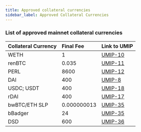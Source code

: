 ```yaml
---
title: Approved collateral currencies
sidebar_label: Approved Collateral Currencies
---
```


### List of approved mainnet collateral currencies

|Collateral Currency| Final Fee | Link to UMIP|
|:-------| :-----------| :-----------|
|WETH| 1 |  [UMIP-10](https://github.com/UMAprotocol/UMIPs/blob/master/UMIPs/umip-10.md)
|renBTC| 0.035 |  [UMIP-11](https://github.com/UMAprotocol/UMIPs/blob/master/UMIPs/umip-11.md)
|PERL| 8600 | [UMIP-12](https://github.com/UMAprotocol/UMIPs/blob/master/UMIPs/umip-12.md)
|DAI| 400 | [UMIP-8](https://github.com/UMAprotocol/UMIPs/blob/master/UMIPs/umip-8.md)
|USDC; USDT| 400 | [UMIP-18](https://github.com/UMAprotocol/UMIPs/blob/master/UMIPs/umip-18.md)
|rDAI| 400 | [UMIP-17](https://github.com/UMAprotocol/UMIPs/blob/master/UMIPs/umip-17.md)
|bwBTC/ETH SLP| 0.000000013 | [UMIP-35](https://github.com/UMAprotocol/UMIPs/blob/master/UMIPs/umip-35.md)
|bBadger| 24 | [UMIP-35](https://github.com/UMAprotocol/UMIPs/blob/master/UMIPs/umip-35.md)
|DSD| 600 | [UMIP-36](https://github.com/UMAprotocol/UMIPs/blob/master/UMIPs/umip-36.md)


